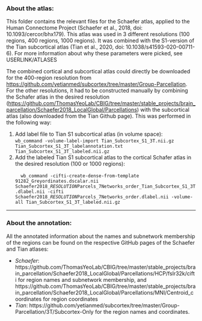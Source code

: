 <h3>About the atlas:</h3>

This folder contains the relevant files for the Schaefer atlas, applied to the Human Connectome Project (Schaefer et al., 2018, doi: 10.1093/cercor/bhx179). This atlas was used in 3 different resolutions (100 regions, 400 regions, 1000 regions). It was combined with the S1-version of the Tian subcortical atlas (Tian et al., 2020, doi: 10.1038/s41593-020-00711-6). For more information about why these parameters were picked, see USERLINK/ATLASES

The combined cortical and subcortical atlas could directly be downloaded for the 400-region resolution from https://github.com/yetianmed/subcortex/tree/master/Group-Parcellation. For the other resolutions, it had to be constructed manually by combining the Schafer atlas in the desired resolution (https://github.com/ThomasYeoLab/CBIG/tree/master/stable_projects/brain_parcellation/Schaefer2018_LocalGlobal/Parcellations) with the subcortical atlas (also downloaded from the Tian Github page). This was performed in the following way:

<ol>
  <li>Add label file to Tian S1 subcortical atlas (in volume space):<br>
<code>wb_command -volume-label-import Tian_Subcortex_S1_3T.nii.gz Tian_Subcortex_S1_3T_labelannotation.txt Tian_Subcortex_S1_3T_labeled.nii.gz</code></li>
  
  <li>Add the labeled Tian S1 subcortical atlas to the cortical Schafer atlas in the desired resolution (100 or 1000 regions):<br><code>
  wb_command -cifti-create-dense-from-template 91282_Greyordinates.dscalar.nii Schaefer2018_<em>RESOLUTION</em>Parcels_7Networks_order_Tian_Subcortex_S1_3T.dlabel.nii -cifti Schaefer2018_<em>RESOLUTION</em>Parcels_7Networks_order.dlabel.nii -volume-all Tian_Subcortex_S1_3T_labeled.nii.gz</code></li></ol>

------------------------------------------------------------------------------------------

<h3>About the annotation:</h3>

All the annotated information about the names and subnetwork membership of the regions can be found on the respective GitHub pages of the Schaefer and Tian atlases:

  <ul><li><em>Schaefer</em>: https://github.com/ThomasYeoLab/CBIG/tree/master/stable_projects/brain_parcellation/Schaefer2018_LocalGlobal/Parcellations/HCP/fslr32k/cifti for region names and subnetwork membership, and https://github.com/ThomasYeoLab/CBIG/tree/master/stable_projects/brain_parcellation/Schaefer2018_LocalGlobal/Parcellations/MNI/Centroid_coordinates for region coordinates</li>
    <li><em>Tian</em>: https://github.com/yetianmed/subcortex/tree/master/Group-Parcellation/3T/Subcortex-Only for the region names and coordinates.</li></ul>
